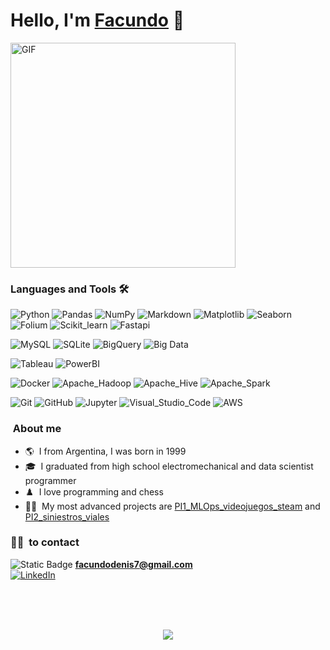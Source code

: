 <div>
  <h1 align="left">Hello, I'm <a href="https://www.linkedin.com/in/facundo-nicolas-denis-60933b199/">Facundo</a> 👋</h1>
</div>

<div>
<a href= https://github.com/Facundo022>
<img align="center" alt="GIF" height="360px" src="https://media.giphy.com/media/v1.Y2lkPTc5MGI3NjExZjF4Mmw0cDUwbGkxZnoxdDJudndobTg2YmxrOGMwOHY3NGgxbXN3bSZlcD12MV9pbnRlcm5hbF9naWZfYnlfaWQmY3Q9Zw/yrGpiUiN8wl6mr58AI/giphy.gif" /></a>
</div>

### Languages and Tools 🛠 

![Python](https://img.shields.io/badge/Python%20-%20black?logo=Python&link=https%3A%2F%2Fwww.python.org%2F)
![Pandas](https://img.shields.io/badge/Pandas%20-%20black?logo=Pandas&link=https%3A%2F%2Fpandas.pydata.org%2F)
![NumPy](https://img.shields.io/badge/numpy%20-%20black?logo=numpy&link=https%3A%2F%2Fnumpy.org%2F)
![Markdown](https://img.shields.io/badge/Markdown%20-%20black?logo=Markdown&link=https%3A%2F%2Fmarkdown.es%2F)
![Matplotlib](https://img.shields.io/badge/Matplotlib%20-%20black?logo=matplotlib&link=https%3A%2F%2Fmatplotlib.org%2F)
![Seaborn](https://img.shields.io/badge/Seaborn%20-%20black?logo=Seaborn&link=https%3A%2F%2Fseaborn.pydata.org%2F)
![Folium](https://img.shields.io/badge/folium%20-%20black?logo=folium&link=https%3A%2F%2Fmappinggis.com%2F2022%2F09%2Ffolium-utilizando-leaflet-con-python%2F)
![Scikit_learn](https://img.shields.io/badge/Scikitlearn%20-%20black?logo=Scikitlearn&link=https%3A%2F%2Fscikit-learn.org%2Fstable%2F)
![Fastapi](https://img.shields.io/badge/Fastapi%20-%20black?logo=fastapi&link=https%3A%2F%2Ffastapi.tiangolo.com%2F)

![MySQL](https://img.shields.io/badge/Mysql%20-%20black?logo=Mysql&link=https%3A%2F%2Fwww.mysql.com%2Fproducts%2Fworkbench%2F)
![SQLite](https://img.shields.io/badge/SQLite%20-%20black?logo=SQLite&link=https%3A%2F%2Fwww.sqlite.org%2F)
![BigQuery](https://img.shields.io/badge/BigQuery%20-%20black?logo=BigQuery)
![Big Data](https://img.shields.io/badge/BigData%20-%20black?logo=BigData)

![Tableau](https://img.shields.io/badge/tableau%20-%20black?logo=tableau&link=https%3A%2F%2Fwww.tableau.com%2Fes-es)
![PowerBI](https://img.shields.io/badge/PowerBI%20-%20black?logo=PowerBI&link=https%3A%2F%2Fpowerbi.microsoft.com%2Fes-es%2Fdesktop%2F)

![Docker](https://img.shields.io/badge/Docker%20-%20black?logo=Docker&link=https%3A%2F%2Fwww.docker.com%2F)
![Apache_Hadoop](https://img.shields.io/badge/Apache%20Hadoop%20-%20black?logo=Apache%20Hadoop&link=https%3A%2F%2Fhadoop.apache.org%2F)
![Apache_Hive](https://img.shields.io/badge/Apache%20Hive%20-%20black?logo=Apache%20Hive&link=https%3A%2F%2Fhive.apache.org%2F)
![Apache_Spark](https://img.shields.io/badge/apache%20spark%20-%20black?logo=apache%20spark&link=https%3A%2F%2Fspark.apache.org%2F)

![Git](https://img.shields.io/badge/git%20-%20black?logo=git&link=https%3A%2F%2Fgit-scm.com%2F)
![GitHub](https://img.shields.io/badge/github%20-%20black?logo=github&link=https%3A%2F%2Fgithub.com%2F)
![Jupyter](https://img.shields.io/badge/jupyter%20-%20black?logo=jupyter&link=https%3A%2F%2Fjupyter.org%2F)
![Visual_Studio_Code](https://img.shields.io/badge/VSCode%20-%20black?logo=visualstudiocode&link=https%3A%2F%2Fcode.visualstudio.com%2F)
![AWS](https://img.shields.io/badge/AWS%20-%20black?logo=amazonaws&link=https%3A%2F%2Faws.amazon.com%2Fes%2F)


### &nbsp;About me

- 🌎​&nbsp; I from Argentina, I was born in 1999
- 🎓&nbsp; I graduated from high school electromechanical and data scientist programmer
- ♟️​&nbsp; I love programming and chess
- 👨‍💻&nbsp; My most advanced projects are [PI1_MLOps_videojuegos_steam](https://github.com/Facundo022/PI1_MLOps_videojuegos_steam) and [PI2_siniestros_viales](https://github.com/Facundo022/PI2_siniestros_viales)



### 🤝🏻 &nbsp;to contact  

<img alt="Static Badge" src="https://img.shields.io/badge/gmail%20-%20black?logo=gmail"> **facundodenis7@gmail.com**
<br>
<a href="https://www.linkedin.com/in/facundo-nicolas-denis-60933b199/"><img alt="LinkedIn" src="https://img.shields.io/badge/LinkedIn-blue?style=flat-square&logo=linkedin"></a>

<br><br><br>

<div align="center">
    <img src="https://komarev.com/ghpvc/?username=Ivan2125&style=for-the-badge&color=55acb7&label=Views"/>
</div>




<!-- En el siguiente readme se utilizaron las siguientes paginas: 
https://www.canva.com/      para realizar el gift del inicio
https://giphy.com/          para guardar y utilizar por url
https://shields.io/         para mostrar el apartado de tegnologias y herramientas
-->

